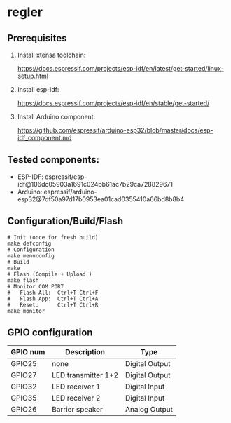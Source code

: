 # regler

## Prerequisites

1. Install xtensa toolchain:

    https://docs.espressif.com/projects/esp-idf/en/latest/get-started/linux-setup.html

1.  Install esp-idf:

    https://docs.espressif.com/projects/esp-idf/en/stable/get-started/

1. Install Arduino component:

    https://github.com/espressif/arduino-esp32/blob/master/docs/esp-idf_component.md

## Tested components:
* ESP-IDF: espressif/esp-idf@106dc05903a1691c024bb61ac7b29ca728829671
* Arduino: espressif/arduino-esp32@7df50a97d17b0953ea01cad0355410a66bd8b8b4

## Configuration/Build/Flash

```console
# Init (once for fresh build)
make defconfig
# Configuration
make menuconfig
# Build
make
# Flash (Compile + Upload )
make flash
# Monitor COM PORT
#   Flash All:  Ctrl+T Ctrl+F
#   Flash App:  Ctrl+T Ctrl+A
#   Reset:      Ctrl+T Ctrl+R
make monitor

```

## GPIO configuration
GPIO num | Description | Type
------------ | ------------- | -------------
GPIO25 | none | Digital Output
GPIO27 | LED transmitter 1+2 | Digital Output
GPIO32 | LED receiver 1 | Digital Input
GPIO35 | LED receiver 2 | Digital Input
GPIO26 | Barrier speaker | Analog Output


